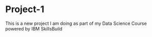 # Project-1
This is a new project I am doing as part of my Data Science Course powered by IBM SkillsBuild
